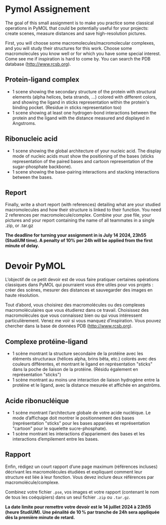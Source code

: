 # Pymol Assignement

The goal of this small assignment is to make you practice some classical operations in PyMOL that could be
potentially useful for your projects: create scenes, measure distances and save high-resolution pictures.

First, you will choose some macromolecules/macromolecular complexes, and you will study their structures for
this work. Choose some macromolecules you know well or for which you have some special interest. Come see
me if inspiration is hard to come by. You can search the PDB database (http://www.rcsb.org).

## Protein-ligand complex
- 1 scene showing the secondary structure of the protein with structural elements (alpha helices, beta strands, …) colored with different colors, and showing the ligand in sticks representation within the protein's binding pocket. (Residue in sticks representation too)
- 1 scene showing at least one hydrogen-bond interactions between the protein and the ligand with the distance measured and displayed in Angstroms.

## Ribonucleic acid
- 1 scene showing the global architecture of your nucleic acid. The display mode of nucleic acids must
show the positioning of the bases (sticks representation of the paired bases and cartoon representation of the sugar-phosphate backbone).
- 1 scene showing the base-pairing interactions and stacking interactions between the bases.

## Report
Finally, write a short report (with references) detailing what are your studied
macromolecules and how their structure is linked to their function. You need 2 references per
macromolecule/complex.
Combine your .pse file, your pictures and your report containing the name of all teammates in a single .zip,
or .tar.gz

**The deadline for turning your assignment in is July 14 2024, 23h55 (StudiUM time). A penalty of 10%
per 24h will be applied from the first minute of delay.**


# Devoir PyMOL

L’objectif de ce petit devoir est de vous faire pratiquer certaines opérations classiques dans PyMOL qui pourraient vous être utiles pour vos projets : créer des scènes, mesurer des distances et sauvegarder des images en haute résolution.

Tout d’abord, vous choisirez des macromolécules ou des complexes macromoléculaires que vous étudierez dans ce travail. Choisissez des macromolécules que vous connaissez bien ou qui vous intéressent particulièrement. Venez me voir si vous manquez d’inspiration. Vous pouvez chercher dans la base de données PDB (http://www.rcsb.org).

## Complexe protéine-ligand
- 1 scène montrant la structure secondaire de la protéine avec les éléments structuraux (hélices alpha, brins bêta, etc.) colorés avec des couleurs différentes, et montrant le ligand en représentation "sticks" dans la poche de liaison de la protéine. (Résidu également en représentation "sticks")
- 1 scène montrant au moins une interaction de liaison hydrogène entre la protéine et le ligand, avec la distance mesurée et affichée en angströms.

## Acide ribonucléique
- 1 scène montrant l’architecture globale de votre acide nucléique. Le mode d’affichage doit montrer le positionnement des bases (représentation "sticks" pour les bases appariées et représentation "cartoon" pour le squelette sucre-phosphate).
- 1 scène montrant les interactions d’appariement des bases et les interactions d’empilement entre les bases.

## Rapport
Enfin, rédigez un court rapport d’une page maximum (références incluses) décrivant les macromolécules étudiées et expliquant comment leur structure est liée à leur fonction. Vous devez inclure deux références par macromolécule/complexe.

Combinez votre fichier `.pse`, vos images et votre rapport (contenant le nom de tous les coéquipiers) dans un seul fichier `.zip` ou `.tar.gz`.

**La date limite pour remettre votre devoir est le 14 juillet 2024 à 23h55 (heure StudiUM). Une pénalité de 10 % par tranche de 24h sera appliquée dès la première minute de retard.**
